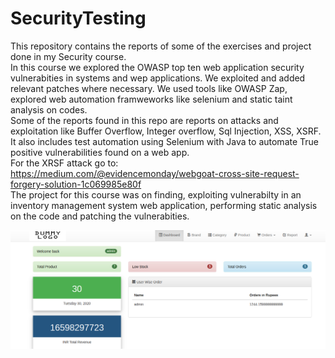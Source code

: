 # SecurityTesting
This repository contains the reports of some of the exercises and project done in my Security course.<br/>
In this course we explored the OWASP top ten web application security vulnerabities in systems and wep applications. We exploited and added relevant patches where necessary. We used tools like OWASP Zap, explored web automation framweworks like selenium and static taint analysis on codes.<br/>
Some of the reports found in this repo are reports on attacks and exploitation like Buffer Overflow, Integer overflow, Sql Injection, XSS, XSRF. It also includes test automation using Selenium with Java to automate True positive vulnerabilities found on a web app.<br/>
For the XRSF attack go to: https://medium.com/@evidencemonday/webgoat-cross-site-request-forgery-solution-1c069985e80f <br/>
The project for this course was on finding, exploiting vulnerabilty in an inventory management system web application, performing static analysis on the code and patching the vulnerabities.<br/>

![Inventory managenment System Outlook](/project.png)
